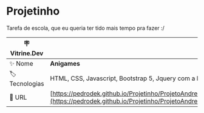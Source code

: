 # Projetinho

Tarefa de escola, que eu queria ter tido mais tempo pra fazer :/

| :placard: Vitrine.Dev |     |
| -------------  | --- |
| :sparkles: Nome        | **Anigames**
| :label: Tecnologias | HTML, CSS, Javascript, Bootstrap 5, Jquery com a lib Slickers.
| :rocket: URL         | [https://pedrodek.github.io/Projetinho/ProjetoAndre/Pagina1/index.html](https://pedrodek.github.io/Projetinho/ProjetoAndre/Pagina1/index.html)
